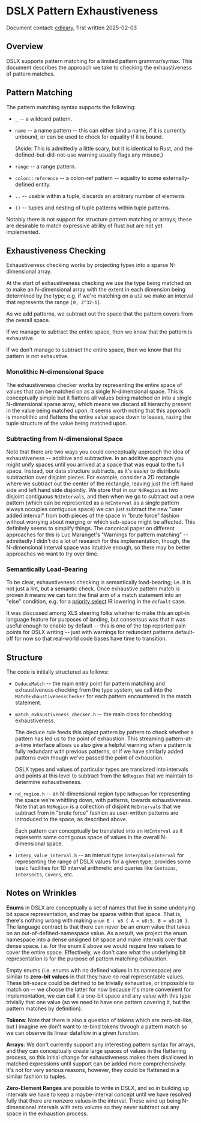 # DSLX Pattern Exhaustiveness

Document contact: [cdleary](https://github.com/cdleary), first written
2025-02-03

## Overview

DSLX supports pattern matching for a limited pattern grammar/syntax. This
document describes the approach we take to checking the exhaustiveness of
pattern matches.

## Pattern Matching

The pattern matching syntax supports the following:

*   `_` -- a wildcard pattern.
*   `name` -- a name pattern -- this can either bind a name, if it is currently
    unbound, or can be used to check for equality if it is bound.

    (Aside: This is admittedly a little scary, but it is identical to Rust, and
    the defined-but-did-not-use warning usually flags any misuse.)

*   `range` -- a range pattern.

*   `colon::reference` -- a colon-ref pattern -- equality to some
    externally-defined entity.

*   `..` -- usable within a tuple, discards an arbitrary number of elements

*   `()` -- tuples and nesting of tuple patterns within tuple patterns.

Notably there is not support for structure pattern matching or arrays; these are
desirable to match expressive ability of Rust but are not yet implemented.

## Exhaustiveness Checking

Exhaustiveness checking works by projecting types into a sparse N-dimensional
array.

At the start of exhaustiveness checking we use the type being matched on to make
an N-dimensional array with the extent in each dimension being determined by the
type; e.g. if we're matching on a `u32` we make an interval that represents the
range `[0, 2^32-1]`.

As we add patterns, we subtract out the space that the pattern covers from the
overall space.

If we manage to subtract the entire space, then we know that the pattern is
exhaustive.

If we don't manage to subtract the entire space, then we know that the pattern
is not exhaustive.

### Monolithic N-dimensional Space

The exhaustiveness checker works by representing the entire space of values that
can be matched on as a single N-dimensional space. This is conceptually simple
but it flattens all values being matched on into a single N-dimensional sparse
array, which means we discard all hierarchy present in the value being matched
upon. It seems worth noting that this approach is monolithic and flattens the
entire value space down to leaves, razing the tuple structure of the value being
matched upon.

### Subtracting from N-dimensional Space

Note that there are two ways you could conceptually approach the idea of
exhaustiveness -- additive and subtractive. In an additive approach you might
unify spaces until you arrived at a space that was equal to the full space.
Instead, our data structure subtracts, as it's easier to distribute subtraction
over disjoint pieces. For example, consider a 2D rectangle where we subtract out
the center of the rectangle, leaving just the left hand side and left hand side
disjointly. We store that in our `NdRegion` as two disjoint contiguous
`NdIntervals`, and then when we go to subtract out a new pattern (which can be
represented as a `NdInterval` as a single pattern always occupies contiguous
space) we can just subtract the new "user added interval" from both pieces of
the space in "brute force" fashion without worrying about merging or which
sub-space might be affected. This definitely seems to simplify things. The
canonical paper on different approaches for this is Luc Maranget's "Warnings for
pattern matching" -- admittedly I didn't do a lot of research for this
implementation, though, the N-dimensional interval space was intuitive enough,
so there may be better approaches we want to try over time.

### Semantically Load-Bearing

To be clear, exhaustiveness checking is semantically load-bearing; i.e. it is
not just a lint, but a semantic check. Once exhaustive pattern match is proven
it means we can turn the final arm of a match statement into an "else"
condition, e.g. for a
[priority select](https://google.github.io/xls/ir_semantics/#priority_sel) IR
lowering in the `default` case.

It was discussed among XLS steering folks whether to make this an opt-in
language feature for purposes of landing, but consensus was that it was useful
enough to enable by default -- this is one of the top reported pain points for
DSLX writing -- just with warnings for redundant patterns default-off for now so
that real-world code bases have time to transition.

## Structure

The code is initially structured as follows:

*   `DeduceMatch` -- the main entry point for pattern matching and
    exhaustiveness checking from the type system, we call into the
    `MatchExhaustivenessChecker` for each pattern encountered in the match
    statement.
*   `match_exhaustiveness_checker.h` -- the main class for checking
    exhaustiveness.

    The deduce rule feeds this object pattern by pattern to check whether a
    pattern has led us to the point of exhaustion. This streaming
    pattern-at-a-time interface allows us also give a helpful warning when a
    pattern is fully redundant with previous patterns, or if we have similarly
    added patterns even though we've passed the point of exhaustion.

    DSLX types and values of particular types are translated into intervals and
    points at this level to subtract from the `NdRegion` that we maintain to
    determine exhaustiveness.

*   `nd_region.h` -- an N-dimensional region type `NdRegion` for representing
    the space we're whittling down, with patterns, towards exhaustiveness. Note
    that an `NdRegion` is a collection of disjoint `NdInterval`s that we
    subtract from in "brute force" fashion as user-written patterns are
    introduced to the space, as described above.

    Each pattern can conceptually be translated into an `NdInterval` as it
    represents some contiguous space of values in the overall N-dimensional
    space.

*   `interp_value_interval.h` -- an interval type `InterpValueInterval` for
    representing the range of DSLX values for a given type; provides some basic
    facilities for 1D interval arithmetic and queries like `Contains`,
    `Intersects`, `Covers`, etc.

## Notes on Wrinkles

**Enums** in DSLX are conceptually a set of names that live in some underlying
bit space representation, and may be sparse within that space. That is, there's
nothing wrong with making `enum E : u8 { A = u8:5, B = u8:10 }`. The language
contract is that there can never be an enum value that takes on an
out-of-defined-namespace value. As a result, we project the enum namespace into
a dense unsigned bit space and make intervals over that dense space. i.e. for
the enum `E` above we would require two values to cover the entire space.
Effectively, we don't care what the underlying bit representation is for the
purpose of pattern matching exhaustion.

Empty enums (i.e. enums with no defined values in its namespace) are similar to
**zero-bit values** in that they have no real representable values. These
bit-space could be defined to be trivially exhaustive, or impossible to match
on -- we choose the latter for now because it's more convenient for
implementation, we can call it a one-bit space and any value with this type
trivially that one value (so we need to have one pattern covering it, but the
pattern matches by definition).

**Tokens**: Note that there is also a question of tokens which are
zero-bit-like, but I imagine we don't want to re-bind tokens through a pattern
match so we can observe its linear dataflow in a given function.

**Arrays**: We don't currently support any interesting pattern syntax for
arrays, and they can conceptually create large spaces of values in the
flattening process, so this initial change for exhaustiveness makes them
disallowed in matched expressions until support can be added more
comprehensively. It's not for very serious reasons, however, they could be
flattened in a similar fashion to tuples.

**Zero-Element Ranges** are possible to write in DSLX, and so in building up
intervals we have to keep a maybe-interval concept until we have resolved fully
that there are nonzero values in the interval. These wind up being N-dimensional
intervals with zero volume so they never subtract out any space in the
exhaustion process.
